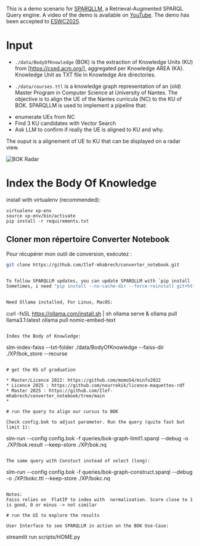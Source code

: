 
This is a demo scenario for [SPARQLLM](https://github.com/GDD-Nantes/SPARQLLM), a Retrieval-Augmented SPARQL Query engine. A video of the demo is available on [YouTube](https://www.youtube.com/watch?v=Oob2ci2TsGE). The demo has been accepted to [ESWC2025](https://2025.eswc-conferences.org/).


# Input

* `./data/BodyOfKnowledge` (BOK) is the extraction of Knowledge Units (KU) from [https://csed.acm.org/], aggregated per Knowledge AREA (KA). Knowledge Unit as TXT file in Knowledge Are directories.

* `./data/courses.ttl` is a knowledge graph representation of an (old) Master Program in Computer Science at University of Nantes. The objective is to align the UE of the Nantes curricula (NC) to the KU of BOK.
SPARQLLM is used to implement a pipeline that:
- enumerate UEs from NC
- Find 3 KU candidates with Vector Search
- Ask LLM to confirm if really the UE is aligned to KU and why. 

The ouput is a alignement of UE to KU that can be displayed on a radar view.

![BOK Radar](scripts/BOK-Radar.png)

# Index the Body Of Knowledge 

install with virtualenv (recommended):
```
virtualenv xp-env
source xp-env/bin/activate
pip install -r requirements.txt
```
## Cloner mon répertoire Converter Notebook

Pour récupérer mon outil de conversion, exécutez :
```bash
git clone https://github.com/Ilef-mhabrech/converter_notebook.git


To follow SPARQLLM updates, you can update SPARQLLM with `pip install --upgrade git+https://github.com/GDD-Nantes/SPARQLLM.git` (@branch_name for a branch) 
Sometimes, i need "pip install --no-cache-dir --force-reinstall git+https://github.com/GDD-Nantes/SPARQLLM.git"


Need Ollama installed, For Linux, MacOS:
```
curl -fsSL https://ollama.com/install.sh | sh
ollama serve &
ollama pull llama3.1:latest
ollama pull nomic-embed-text
```

Index the Body of Knowledge:
```
slm-index-faiss --txt-folder ./data/BodyOfKnowledge --faiss-dir ./XP/bok_store --recurse 
```

# get the KG of graduation

* Master/Licence 2022: https://github.com/momo54/minfo2022 
* Licence 2025 : https://github.com/nourrekik/licence-maquettes-rdf 
* Master 2025 : https://github.com/Ilef-mhabrech/converter_notebook/tree/main 
* 

# run the query to align our cursus to BOK

Check config.bok to adjust parameter. Run the query (quite fast but limit 1):
```
slm-run  --config config.bok  -f queries/bok-graph-limit1.sparql --debug -o ./XP/bok.result --keep-store ./XP/bok.nq 
```

The same query with Constuct instead of select (long):
```
slm-run --config config.bok  -f queries/bok-graph-construct.sparql --debug -o ./XP/bokc.ttl --keep-store ./XP/bokc.nq
```

Notes: 
Faiss relies on  FlatIP to index with  normalisation. Score close to 1 is good, 0 or minus -> not similar

# run the UI to explore the results

User Interface to see SPARQLLM in action on the BOK Use-Case:
```
streamlit run scripts/HOME.py
```

